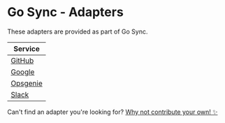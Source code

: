 # Go Sync - Adapters
These adapters are provided as part of Go Sync.

| Service                |
|------------------------|
| [GitHub](./github)     |
| [Google](./google)     |
| [Opsgenie](./opsgenie) |
| [Slack](./slack)       |

Can't find an adapter you're looking for? [Why not contribute your own! ✨](/CONTRIBUTING.md)
